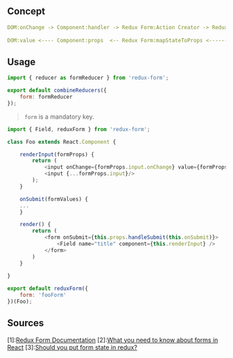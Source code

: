 ## Concept
```yml
DOM:onChange -> Component:handler -> Redux Form:Action Creator -> Redux Form Reducer
                                                                         |
DOM:value <---- Component:props  <-- Redux Form:mapStateToProps <---------
```

## Usage
```js
import { reducer as formReducer } from 'redux-form';

export default combineReducers({
	form: formReducer
});
```

> `form` is a mandatory key. 

```js
import { Field, reduxForm } from 'redux-form';

class Foo extends React.Component {

	renderInput(formProps) {
		return (
			<input onChange={formProps.input.onChange} value={formProps.input.value} />
			<input {...formProps.input}/>
		);
	}

	onSubmit(formValues) {
	...	
	}

	render() {
		return (
			<form onSubmit={this.props.handleSubmit(this.onSubmit)}>
				<Field name="title" component={this.renderInput} />
			</form>
		)
	}		
	
}

export default reduxForm({
	form: 'fooForm'
})(Foo);
```

## Sources
[1]:[Redux Form Documentation](https://github.com/erikras/redux-form)
[2]:[What you need to know about forms in React](https://goshakkk.name/on-forms-react/)
[3]:[Should you put form state in redux?](https://redux.js.org/faq/organizing-state#should-i-put-form-state-or-other-ui-state-in-my-store)
